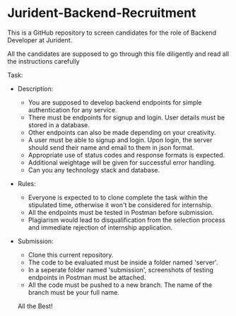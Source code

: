 # Jurident-Backend-Recruitment
This is a GitHub repository to screen candidates for the role of Backend Developer at Jurident.

All the candidates are supposed to go through this file diligently and read all the instructions carefully

Task:

- Description:
  - You are supposed to develop backend endpoints for simple authentication for any service.
  - There must be endpoints for signup and login. User details must be stored in a database.
  - Other endpoints can also be made depending on your creativity.
  - A user must be able to signup and login. Upon login, the server should send their name and email to them in json format.
  - Appropriate use of status codes and response formats is expected.
  - Additional weightage will be given for successful error handling.
  - Can you any technology stack and database.
 
- Rules:
  - Everyone is expected to to clone complete the task within the stipulated time, otherwise it won't be considered for internship.
  - All the endpoints must be tested in Postman before submission.
  - Plagiarism would lead to disqualification from the selection process and immediate rejection of internship application.
 
- Submission:
  - Clone this current repository.
  - The code to be evaluated must be inside a folder named 'server'.
  - In a seperate folder named 'submission', screenshots of testing endpoints in Postman must be attached.
  - All the code must be pushed to a new branch. The name of the branch must be your full name.
 
  All the Best!
